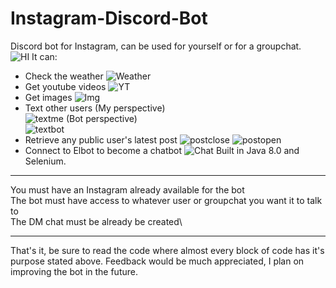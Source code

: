 # Instagram-Discord-Bot
Discord bot for Instagram, can be used for yourself or for a groupchat.\
![HI](https://github.com/Dhirru12/Instagram-Discord-Bot/blob/master/images/!hello.PNG?raw=true|width=50)
It can:
- Check the weather
![Weather](https://github.com/Dhirru12/Instagram-Discord-Bot/blob/master/images/!weather.PNG?raw=true|width=100)
- Get youtube videos
![YT](https://github.com/Dhirru12/Instagram-Discord-Bot/blob/master/images/!yt.PNG?raw=true|width=100)
- Get images
![Img](https://github.com/Dhirru12/Instagram-Discord-Bot/blob/master/images/!img.PNG?raw=true|width=100)
- Text other users
(My perspective)\
![textme](https://github.com/Dhirru12/Instagram-Discord-Bot/blob/master/images/!text-myside.PNG?raw=true|width=100)
(Bot perspective)\
![textbot](https://github.com/Dhirru12/Instagram-Discord-Bot/blob/master/images/!text-botside.PNG?raw=true|width=100)
- Retrieve any public user's latest post
![postclose](https://github.com/Dhirru12/Instagram-Discord-Bot/blob/master/images/!post.PNG?raw=true|width=100)
![postopen](https://github.com/Dhirru12/Instagram-Discord-Bot/blob/master/images/!postopen.PNG?raw=true|width=100)
- Connect to Elbot to become a chatbot
![Chat](https://github.com/Dhirru12/Instagram-Discord-Bot/blob/master/images/!chat.PNG?raw=true|width=100)
Built in Java 8.0 and Selenium.

***********************************************************
You must have an Instagram already available for the bot\
The bot must have access to whatever user or groupchat you want it to talk to\
The DM chat must be already be created\
***********************************************************

That's it, be sure to read the code where almost every block of code
has it's purpose stated above. Feedback would be much appreciated,
I plan on improving the bot in the future.

